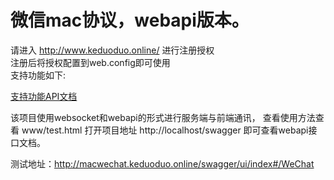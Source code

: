 # 微信mac协议，webapi版本。
 请进入  http://www.keduoduo.online/ 进行注册授权<br/>
 注册后将授权配置到web.config即可使用<br/>
 支持功能如下:<br/>

<a href="https://github.com/changtuiqie/Mac.WeChat.WebApi/blob/master/API.txt" title="支持功能API文档">支持功能API文档</a><br/>

该项目使用websocket和webapi的形式进行服务端与前端通讯，
查看使用方法查看 www/test.html 
打开项目地址 http://localhost/swagger 即可查看webapi接口文档。

测试地址：http://macwechat.keduoduo.online/swagger/ui/index#/WeChat